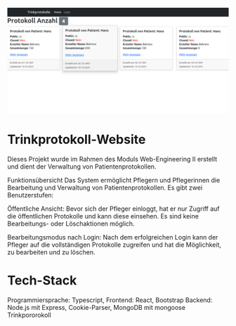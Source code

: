 ![Homepage](./Homepage.png)






# Trinkprotokoll-Website
Dieses Projekt wurde im Rahmen des Moduls Web-Engineering II erstellt und dient der Verwaltung von Patientenprotokollen.

Funktionsübersicht
Das System ermöglicht Pflegern und Pflegerinnen die Bearbeitung und Verwaltung von Patientenprotokollen. Es gibt zwei Benutzerstufen:

Öffentliche Ansicht: Bevor sich der Pfleger einloggt, hat er nur Zugriff auf die öffentlichen Protokolle und kann diese einsehen. Es sind keine Bearbeitungs- oder Löschaktionen möglich.

Bearbeitungsmodus nach Login: Nach dem erfolgreichen Login kann der Pfleger auf die vollständigen Protokolle zugreifen und hat die Möglichkeit, zu bearbeiten und zu löschen.

# Tech-Stack
Programmiersprache: Typescript,
Frontend: React, Bootstrap
Backend: Node.js mit Express, Cookie-Parser, MongoDB mit mongoose
Trinkpororokoll
